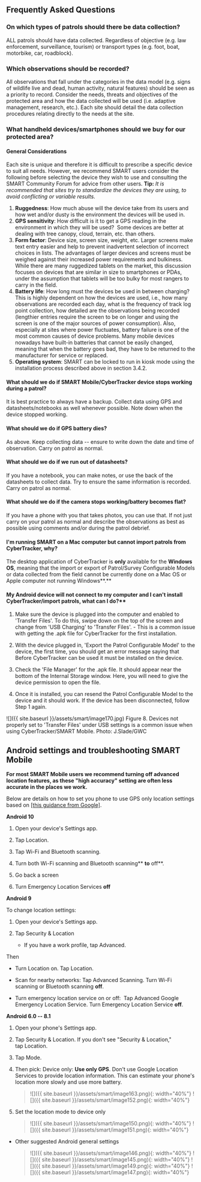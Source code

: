 ## Frequently Asked Questions

### On which types of patrols should there be data collection?
ALL patrols should have data collected. Regardless of objective (e.g. law enforcement, surveillance, tourism) or transport types (e.g. foot, boat, motorbike, car, roadblock). 

### Which observations should be recorded?
All observations that fall under the categories in the data model (e.g. signs of wildlife live and dead, human activity, natural features) should be seen as a priority to record. Consider the needs, threats and objectives of the protected area and how the data collected will be used (i.e. adaptive management, research, etc.). Each site should detail the
data collection procedures relating directly to the needs at the site. 

### What handheld devices/smartphones should we buy for our protected area?

#### General Considerations
Each site is unique and therefore it is difficult to prescribe a specific device to suit all needs. However, we recommend SMART users consider the following before selecting the device they wish to use and consulting the SMART Community Forum for advice from other users.
**Tip:** *It is recommended that sites try to standardize the devices they are using, to avoid conflicting or variable results.*

1. **Ruggedness**: How much abuse will the device take from its users and how wet and/or dusty is the environment the devices will be used in.
2. **GPS sensitivity**: How difficult is it to get a GPS reading in the environment in which they will be used?  Some devices are better at dealing with tree canopy, cloud, terrain, etc. than others.
3. **Form factor**: Device size, screen size, weight, etc. Larger screens make text entry easier and help to prevent inadvertent selection of incorrect choices in lists. The advantages of larger devices and screens must be weighed against their increased power requirements and bulkiness. While there are many ruggedized tablets on the market, this
discussion focuses on devices that are similar in size to smartphones or PDAs, under the assumption that tablets will be too bulky for most rangers to carry in the field.
4. **Battery life**: How long must the devices be used in between charging? This is highly dependent on how the devices are used, i.e., how many observations are recorded each day, what is the frequency of track log point collection, how detailed are the observations being recorded (lengthier entries require the screen to be on longer and using the screen is one of the major sources of power consumption). Also, especially at sites where power fluctuates, battery failure is one of
the most common causes of device problems. Many mobile devices nowadays have built-in batteries that cannot be easily changed, meaning that when the battery goes bad, they have to be returned to the manufacturer for
service or replaced.
5. **Operating system**: SMART can be locked to run in kiosk mode using the installation process described above in section 3.4.2.

#### What should we do if SMART Mobile/CyberTracker device stops working during a patrol?
It is best practice to always have a backup. Collect data using GPS and datasheets/notebooks as well whenever possible. Note down when the device stopped working. 

#### What should we do if GPS battery dies?
As above. Keep collecting data -- ensure to write down the date and time of observation. Carry on patrol as normal. 

#### What should we do if we run out of datasheets?
If you have a notebook, you can make notes, or use the back of the datasheets to collect data. Try to ensure the same information is recorded. Carry on patrol as normal. 

#### What should we do if the camera stops working/battery becomes flat?
If you have a phone with you that takes photos, you can use that. If not just carry on your patrol as normal and describe the observations as best as possible using comments and/or during the patrol debrief.

#### I'm running SMART on a Mac computer but cannot import patrols from CyberTracker, why?
The desktop application of CyberTracker is **only** available for the **Windows** **OS**, meaning that the import or export of Patrol/Survey Configurable Models or data collected from the field cannot be currently done on a Mac OS or Apple computer not running Windows**.**

#### My Android device will not connect to my computer and I can't install CyberTracker/import patrols, what can I do?**
1. Make sure the device is plugged into the computer and enabled to 'Transfer Files'. To do this, swipe down on the top of the screen and change from 'USB Charging' to 'Transfer Files'. - This is a common issue with getting the .apk file for CyberTracker for the first installation.

2. With the device plugged in, 'Export the Patrol Configurable Model' to the device, the first time, you should get an error message saying that Before CyberTracker can be used it must be installed on the device.

3. Check the 'File Manager' for the .apk file. It should appear near the bottom of the Internal Storage window. Here, you will need to give the device permission to open the file.

4. Once it is installed, you can resend the Patrol Configurable Model to the device and it should work. If the device has been disconnected, follow Step 1 again.

![]({{ site.baseurl }}/assets/smart/image170.jpg)
Figure 8. Devices not properly set to 'Transfer Files' under USB settings is a common issue when using CyberTracker/SMART Mobile. Photo: J.Slade/GWC

## Android settings and troubleshooting SMART Mobile

**For most SMART Mobile users we recommend turning off advanced location
features, as these "high accuracy" setting are often less accurate in
the places we work.**

Below are details on how to set you phone to use GPS only location
settings based on [[this guidance from
Google]](https://protect-us.mimecast.com/s/zIrwCzp5MjSGn5xDH4x7x2).

**Android 10**

1.  Open your device's Settings app.

2.  Tap Location.

3.  Tap Wi-Fi and Bluetooth scanning.

4.  Turn both Wi-Fi scanning and Bluetooth scanning** **to** off**.

5.  Go back a screen

6.  Turn Emergency Location Services **off**

**Android 9**

To change location settings: 

1.  Open your device\'s Settings app.

2.  Tap Security & Location 

    -   If you have a work profile, tap Advanced.

Then

-   Turn Location on. Tap Location.

-   Scan for nearby networks: Tap Advanced Scanning. Turn Wi-Fi scanning or Bluetooth scanning **off**.

-   Turn emergency location service on or off:  Tap Advanced Google Emergency Location Service. Turn Emergency Location Service **off**. 

**Android 6.0 -- 8.1**

1. Open your phone\'s Settings app.

2. Tap Security & Location. If you don\'t see \"Security & Location,\" tap Location.

3. Tap Mode.

4. Then pick: Device only: **Use only GPS**. Don't use Google Location Services to provide location information. This can estimate your phone\'s location more slowly and use more battery.

    > ![]({{ site.baseurl }}/assets/smart/image163.png){: width="40%"} ![]({{ site.baseurl }}/assets/smart/image152.png){: width="40%"}

5. Set the location mode to device only

    > ![]({{ site.baseurl }}/assets/smart/image150.png){: width="40%"} ![]({{ site.baseurl }}/assets/smart/image151.png){: width="40%"}

-   Other suggested Android general settings

    > ![]({{ site.baseurl }}/assets/smart/image146.png){: width="40%"} ![]({{ site.baseurl }}/assets/smart/image145.png){: width="40%"} ![]({{ site.baseurl }}/assets/smart/image149.png){: width="40%"} ![]({{ site.baseurl }}/assets/smart/image147.png){: width="40%"}
